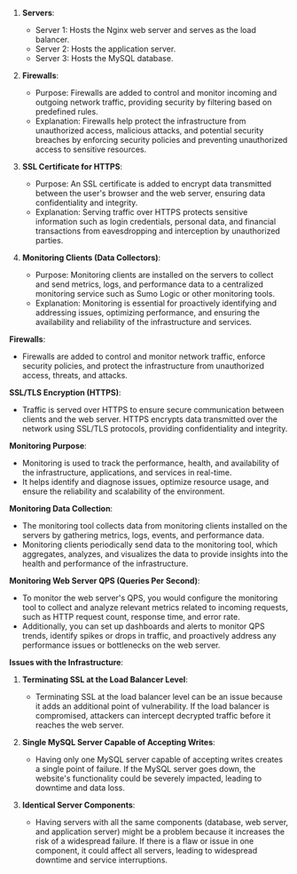 1. **Servers**:
   - Server 1: Hosts the Nginx web server and serves as the load balancer.
   - Server 2: Hosts the application server.
   - Server 3: Hosts the MySQL database.

2. **Firewalls**:
   - Purpose: Firewalls are added to control and monitor incoming and outgoing network traffic, providing security by filtering based on predefined rules.
   - Explanation: Firewalls help protect the infrastructure from unauthorized access, malicious attacks, and potential security breaches by enforcing security policies and preventing unauthorized access to sensitive resources.

3. **SSL Certificate for HTTPS**:
   - Purpose: An SSL certificate is added to encrypt data transmitted between the user's browser and the web server, ensuring data confidentiality and integrity.
   - Explanation: Serving traffic over HTTPS protects sensitive information such as login credentials, personal data, and financial transactions from eavesdropping and interception by unauthorized parties.

4. **Monitoring Clients (Data Collectors)**:
   - Purpose: Monitoring clients are installed on the servers to collect and send metrics, logs, and performance data to a centralized monitoring service such as Sumo Logic or other monitoring tools.
   - Explanation: Monitoring is essential for proactively identifying and addressing issues, optimizing performance, and ensuring the availability and reliability of the infrastructure and services.

**Firewalls**:
- Firewalls are added to control and monitor network traffic, enforce security policies, and protect the infrastructure from unauthorized access, threats, and attacks.

**SSL/TLS Encryption (HTTPS)**:
- Traffic is served over HTTPS to ensure secure communication between clients and the web server. HTTPS encrypts data transmitted over the network using SSL/TLS protocols, providing confidentiality and integrity.

**Monitoring Purpose**:
- Monitoring is used to track the performance, health, and availability of the infrastructure, applications, and services in real-time.
- It helps identify and diagnose issues, optimize resource usage, and ensure the reliability and scalability of the environment.

**Monitoring Data Collection**:
- The monitoring tool collects data from monitoring clients installed on the servers by gathering metrics, logs, events, and performance data.
- Monitoring clients periodically send data to the monitoring tool, which aggregates, analyzes, and visualizes the data to provide insights into the health and performance of the infrastructure.

**Monitoring Web Server QPS (Queries Per Second)**:
- To monitor the web server's QPS, you would configure the monitoring tool to collect and analyze relevant metrics related to incoming requests, such as HTTP request count, response time, and error rate.
- Additionally, you can set up dashboards and alerts to monitor QPS trends, identify spikes or drops in traffic, and proactively address any performance issues or bottlenecks on the web server.

**Issues with the Infrastructure**:

1. **Terminating SSL at the Load Balancer Level**:
   - Terminating SSL at the load balancer level can be an issue because it adds an additional point of vulnerability. If the load balancer is compromised, attackers can intercept decrypted traffic before it reaches the web server.

2. **Single MySQL Server Capable of Accepting Writes**:
   - Having only one MySQL server capable of accepting writes creates a single point of failure. If the MySQL server goes down, the website's functionality could be severely impacted, leading to downtime and data loss.

3. **Identical Server Components**:
   - Having servers with all the same components (database, web server, and application server) might be a problem because it increases the risk of a widespread failure. If there is a flaw or issue in one component, it could affect all servers, leading to widespread downtime and service interruptions.
